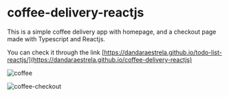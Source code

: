 # coffee-delivery-reactjs

This is a simple coffee delivery app with homepage, and a checkout page made with Typescript and Reactjs.

You can check it through the link [https://dandaraestrela.github.io/todo-list-reactjs/](https://dandaraestrela.github.io/coffee-delivery-reactjs)

![coffee](https://github.com/Dandaraestrela/coffee-delivery-reactjs/assets/31369111/25e695a2-9761-4359-bb57-3ea053f36c9a)


![coffee-checkout](https://github.com/Dandaraestrela/coffee-delivery-reactjs/assets/31369111/e26d7976-32f6-4751-a56c-b6a40569c7cf)
